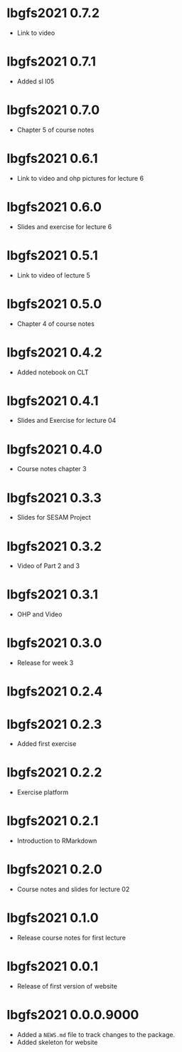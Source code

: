# lbgfs2021 0.7.2

* Link to video

# lbgfs2021 0.7.1

* Added sl l05

# lbgfs2021 0.7.0

* Chapter 5 of course notes

# lbgfs2021 0.6.1

* Link to video and ohp pictures for lecture 6

# lbgfs2021 0.6.0

* Slides and exercise for lecture 6

# lbgfs2021 0.5.1

* Link to video of lecture 5

# lbgfs2021 0.5.0

* Chapter 4 of course notes

# lbgfs2021 0.4.2

* Added notebook on CLT

# lbgfs2021 0.4.1

* Slides and Exercise for lecture 04

# lbgfs2021 0.4.0

* Course notes chapter 3

# lbgfs2021 0.3.3

* Slides for SESAM Project

# lbgfs2021 0.3.2

* Video of Part 2 and 3

# lbgfs2021 0.3.1

* OHP and Video

# lbgfs2021 0.3.0

* Release for week 3

# lbgfs2021 0.2.4

# lbgfs2021 0.2.3

* Added first exercise

# lbgfs2021 0.2.2

* Exercise platform

# lbgfs2021 0.2.1

* Introduction to RMarkdown 

# lbgfs2021 0.2.0

* Course notes and slides for lecture 02 

# lbgfs2021 0.1.0

* Release course notes for first lecture


# lbgfs2021 0.0.1

* Release of first version of website

# lbgfs2021 0.0.0.9000

* Added a `NEWS.md` file to track changes to the package.
* Added skeleton for website
